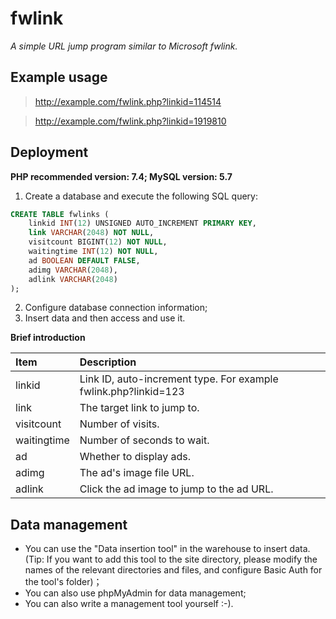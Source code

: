 # fwlink
*A simple URL jump program similar to Microsoft fwlink.*

## Example usage
> http://example.com/fwlink.php?linkid=114514

> http://example.com/fwlink.php?linkid=1919810

## Deployment
**PHP recommended version: 7.4; MySQL version: 5.7**
1. Create a database and execute the following SQL query:
```sql
CREATE TABLE fwlinks (
    linkid INT(12) UNSIGNED AUTO_INCREMENT PRIMARY KEY,
    link VARCHAR(2048) NOT NULL,
    visitcount BIGINT(12) NOT NULL,
    waitingtime INT(12) NOT NULL,
    ad BOOLEAN DEFAULT FALSE,
    adimg VARCHAR(2048),
    adlink VARCHAR(2048)
);
```
2. Configure database connection information;
3. Insert data and then access and use it.

**Brief introduction**

|Item|Description|
| :------------ | :------------ |
|linkid   |Link ID, auto-increment type. For example fwlink.php?linkid=123   |
|link   |The target link to jump to.   |
|visitcount   |Number of visits.   |
|waitingtime   |Number of seconds to wait.   |
|ad   |Whether to display ads.   |
|adimg   |The ad's image file URL.   |
|adlink   |Click the ad image to jump to the ad URL.   |


## Data management
- You can use the "Data insertion tool" in the warehouse to insert data. (Tip: If you want to add this tool to the site directory, please modify the names of the relevant directories and files, and configure Basic Auth for the tool's folder)；
- You can also use phpMyAdmin for data management;
- You can also write a management tool yourself :-).